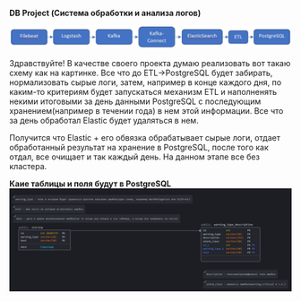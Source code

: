 **DB Project (Система обработки и анализа логов)**

![](/scheme.JPG)

Здравствуйте!
В качестве своего проекта думаю реализовать вот такаю схему как на картинке.
Все что до ETL->PostgreSQL будет забирать, нормализовать сырые логи, затем, например в конце каждого дня, по каким-то критериям будет запускаться механизм ETL и наполненять некими итоговыми за день данными PostgreSQL с последующим хранением(например в течении года) в нем этой информации. Все что за день обработал Elastic будет удаляться в нем.

Получится что Elastic + его обвязка обрабатывает сырые логи, отдает обработанный результат на хранение в PostgreSQL, после того как отдал, все очищает и так каждый день.
На данном этапе все без кластера.

**Каие таблицы и поля будут в PostgreSQL**
![](/tables.JPG)
